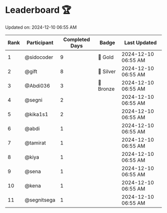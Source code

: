 # Leaderboard 🏆

Updated on: 2024-12-10 06:55 AM

| Rank | Participant       | Completed Days | Badge      | Last Updated         |
|------|-------------------|----------------|------------|----------------------|
| 1    | @sidocoder        | 9              | 🏅 Gold     | 2024-12-10 06:55 AM |
| 2    | @gift             | 8              | 🥈 Silver   | 2024-12-10 06:55 AM |
| 3    | @Abdi036          | 3              | 🥉 Bronze   | 2024-12-10 06:55 AM |
| 4    | @segni            | 2              |            | 2024-12-10 06:55 AM |
| 5    | @kika1s1          | 2              |            | 2024-12-10 06:55 AM |
| 6    | @abdi             | 1              |            | 2024-12-10 06:55 AM |
| 7    | @tamirat          | 1              |            | 2024-12-10 06:55 AM |
| 8    | @kiya             | 1              |            | 2024-12-10 06:55 AM |
| 9    | @sena             | 1              |            | 2024-12-10 06:55 AM |
| 10   | @kena             | 1              |            | 2024-12-10 06:55 AM |
| 11   | @segnitsega       | 1              |            | 2024-12-10 06:55 AM |
